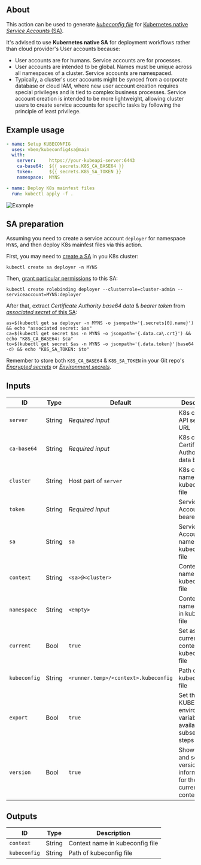 ## About

This action can be used to generate [*kubeconfig file*](https://kubernetes.io/docs/concepts/configuration/organize-cluster-access-kubeconfig/) for [Kubernetes native *Service Accounts* (SA)](https://kubernetes.io/docs/reference/access-authn-authz/service-accounts-admin/).

It's advised to use **Kubernetes native SA** for deployment workflows rather than cloud provider's User accounts because:
- User accounts are for humans. Service accounts are for processes.
- User accounts are intended to be global. Names must be unique across all namespaces of a cluster. Service accounts are namespaced.
- Typically, a cluster's user accounts might be synced from a corporate database or cloud IAM, where new user account creation requires special privileges and is tied to complex business processes. Service account creation is intended to be more lightweight, allowing cluster users to create service accounts for specific tasks by following the principle of least privilege.

## Example usage

```yaml
- name: Setup KUBECONFIG
  uses: vbem/kubeconfig4sa@main
  with:
    server:     https://your-kubeapi-server:6443
    ca-base64:  ${{ secrets.K8S_CA_BASE64 }}
    token:      ${{ secrets.K8S_SA_TOKEN }}
    namespace:  MYNS

- name: Deploy K8s mainfest files
  run: kubectl apply -f .
```

![Example](https://repository-images.githubusercontent.com/476765075/c8bf8e19-72f4-4904-b820-200b2b474d0d "vbem/kubeconfig4sa")

## SA preparation

Assuming you need to create a service account `deployer` for namespace `MYNS`, and then deploy K8s mainfest files via this action.

First, you may need to [create a SA](https://kubernetes.io/docs/reference/access-authn-authz/authentication/#service-account-tokens) in you K8s cluster:
```shell
kubectl create sa deployer -n MYNS
```

Then, [grant particular permissions](https://kubernetes.io/docs/reference/access-authn-authz/rbac/#service-account-permissions) to this SA:
```shell
kubectl create rolebinding deployer --clusterrole=cluster-admin --serviceaccount=MYNS:deployer
```

After that, extract *Certificate Authority base64 data* & *bearer token* from [*associated secret* of this SA](https://kubernetes.io/docs/reference/access-authn-authz/authentication/#service-account-tokens):
```shell
as=$(kubectl get sa deployer -n MYNS -o jsonpath='{.secrets[0].name}') && echo "associated secret: $as"
ca=$(kubectl get secret $as -n MYNS -o jsonpath='{.data.ca\.crt}') && echo "K8S_CA_BASE64: $ca"
to=$(kubectl get secret $as -n MYNS -o jsonpath='{.data.token}'|base64 -d) && echo "K8S_SA_TOKEN: $to"
```

Remember to store both `K8S_CA_BASE64` & `K8S_SA_TOKEN` in your Git repo's [*Encrypted secrets*](https://docs.github.com/en/actions/security-guides/encrypted-secrets) or [*Environment secrets*](https://docs.github.com/en/actions/deployment/targeting-different-environments/using-environments-for-deployment#environment-secrets).

## Inputs

ID | Type | Default | Description
--- | --- | --- | ---
`server` | String | *Required input* | K8s cluster API server URL
`ca-base64` | String  | *Required input* | K8s cluster Certificate Authority data base64
`cluster` | String | Host part of `server` | K8s cluster name in kubeconfig file
`token` | String | *Required input* | Service Account bearer token
`sa` | String | `sa` | Service Account name in kubeconfig file
`context` | String | `<sa>@<cluster>` | Context name in kubeconfig file
`namespace` | String | `<empty>` | Context namespace in kubeconfig file
`current` | Bool | `true` | Set as current-context in kubeconfig file
`kubeconfig` | String | `<runner.temp>/<context>.kubeconfig` | Path of kubeconfig file
`export` | Bool | `true` | Set the KUBECONFIG environment variable available to subsequent steps
`version` | Bool | `true` | Show client and server version information for the current context

## Outputs

ID | Type | Description
--- | --- | ---
`context` | String | Context name in kubeconfig file
`kubeconfig` | String | Path of kubeconfig file